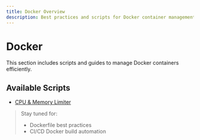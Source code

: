 ```yaml
---
title: Docker Overview
description: Best practices and scripts for Docker container management.
---
```


# Docker

This section includes scripts and guides to manage Docker containers efficiently.

## Available Scripts

- [CPU & Memory Limiter](./docker-limit.md)

> Stay tuned for:
> - Dockerfile best practices
> - CI/CD Docker build automation